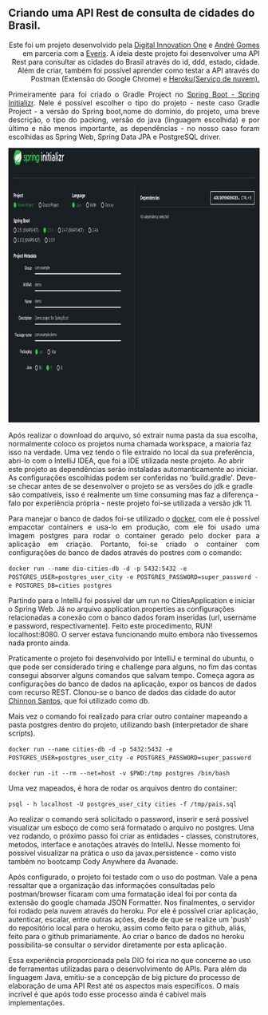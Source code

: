 ## Criando uma API Rest de consulta de cidades do Brasil.

<p style='text-align: right;'>Este foi um projeto desenvolvido pela <a href="https://www.linkedin.com/school/digitalinnovation-one/">Digital Innovation One</a> e <a href="https://www.linkedin.com/in/andreluisgomes/">André Gomes</a> em parceria com a <a href="https://www.linkedin.com/company/everis/">Everis</a>. A ideia deste projeto foi desenvolver uma API Rest para consultar as cidades do Brasil através do id, ddd, estado, cidade. Além de criar, também foi possível aprender como testar a API através do Postman (Extensão do Google Chrome) e <a href="https://id.heroku.com/">Heroku(Serviço de nuvem).</a></p>

<p style='text-align: justify;'>Primeiramente para foi criado o Gradle Project no  <a href="https://start.spring.io/">Spring Boot - Spring Initializr</a>. Nele é possível escolher o tipo do projeto - neste caso Gradle Project - a versão do Spring boot,nome do domínio, do projeto, uma breve descrição, o tipo do packing, versão do java (linguagem escolhida) e por último e não menos importante, as dependências - no nosso caso foram escolhidas as Spring Web, Spring Data JPA e PostgreSQL driver.</p>

<img src="img/spring-boot.jpg" alt="some text" width=800 height=550>


Após realizar o download do arquivo, só extrair numa pasta da sua escolha, normalmente coloco os projetos numa chamada workspace, a maioria faz isso na verdade. Uma vez tendo o file extraído no local da sua preferência, abri-lo com o IntelliJ IDEA, que foi a IDE utilizada neste projeto. Ao abrir este projeto as dependências serão instaladas automanticamente ao iniciar. As configurações escolhidas podem ser conferidas no 'build.gradle'. Deve-se checar antes de se desenvolver o projeto se as versões do jdk e gradle são compatíveis, isso é realmente um time consuming mas faz a diferença - falo por experiência própria - neste projeto foi-se utilizada a versão jdk 11.

<p style='text-align: justify;'>Para manejar o banco de dados foi-se utilizado o <a href="https://www.docker.com/">docker</a>, com ele é possível empacotar containers e usa-lo em produção, com ele foi usado uma imagem postgres para rodar o container gerado pelo docker para a aplicação em criação. Portanto, foi-se criado o container com configurações do banco de dados através do postres com o comando:

`docker run --name dio-cities-db -d -p 5432:5432 -e POSTGRES_USER=postgres_user_city -e POSTGRES_PASSWORD=super_password -e POSTGRES_DB=cities postgres`

Partindo para o IntelliJ foi possível dar um run no CitiesApplication e iniciar o Spring Web. Já no arquivo application.properties as configurações relacionadas a conexão com o banco dados foram inseridas (url, username e password, respectivamente). Feito este procedimento, RUN! localhost:8080. O server estava funcionando muito embora não tivessemos nada pronto ainda.

Praticamente o projeto foi desenvolvido por IntelliJ e terminal do ubuntu, o que pode ser considerado tiring e challenge para alguns, no fim das contas consegui absorver alguns comandos que salvam tempo. Começa agora as configurações do banco de dados na aplicação, expor os bancos de dados com recurso REST. Clonou-se o banco de dados das cidade do autor<a href="https://github.com/chinnonsantos/sql-paises-estados-cidades"> Chinnon Santos</a>, que foi utilizado como db.</p>

Mais vez o comando foi realizado para criar outro container mapeando a pasta postgres dentro do projeto, utilizando bash (interpretador de share scripts).

`docker run --name cities-db -d -p 5432:5432 -e POSTGRES_USER=postgres_user_city -e POSTGRES_PASSWORD=super_password`

`docker run -it --rm --net=host -v $PWD:/tmp postgres /bin/bash`

<p>Uma vez mapeados, é hora de rodar os arquivos dentro do container:<p>

`psql - h localhost -U postgres_user_city cities -f /tmp/pais.sql` 

Ao realizar o comando será solicitado o password, inserir e será possível visualizar um esboço de como será formatado o arquivo no postgres. Uma vez rodando,  o próximo passo foi criar as entidades - classes, construtores, metodos, interface e anotações através do IntelliJ. Nesse momento foi possível visualizar na prática o uso da javax.persistence - como visto também no bootcamp Cody Anywhere da Avanade.


Após configurado, o projeto foi testado com o uso do postman. Vale a pena ressaltar que a organização das informações consultadas pelo postman/browser ficaram com uma formatação ideal foi por conta da extensão do google chamada JSON Formatter. Nos finalmentes, o servidor foi rodado pela nuvem através do heroku. Por ele é possível criar aplicação, autenticar, escalar, entre outras ações, desde de que se realize um 'push' do repositório local para o heroku, assim como feito para o github, aliás, feito para o github primariamente. Ao criar o banco de dados no heroku possibilita-se consultar o servidor diretamente por esta aplicação.

Essa experiência proporcionada pela DIO foi rica no que concerne ao uso de ferramentas utilizadas para o desenvolvimento de APIs. Para além da linguagem Java, emitiu-se a concepção de big picture do processo de elaboração de uma API Rest até os aspectos mais especifícos. O mais incrível é que após todo esse processo ainda é cabivel mais implementações.</p>
